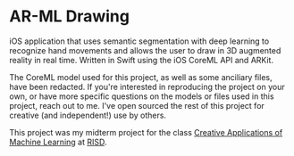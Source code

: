 # AR-ML Drawing

iOS application that uses semantic segmentation with deep learning to recognize hand
movements and allows the user to draw in 3D augmented reality in real time. Written in Swift using the iOS CoreML API and ARKit.

The CoreML model used for this project, as well as some anciliary files, have been redacted. If you're interested in reproducing the project on your own, or have more specific questions on the models or files used in this project, reach out to me. I've open sourced the rest of this project for creative (and independent!) use by others.

This project was my midterm project for the class [Creative Applications of Machine Learning](http://courses.channel.studio/spring2019machinelearning/) at [RISD](https://www.risd.edu/). 


